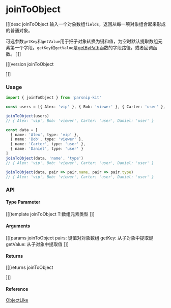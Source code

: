 # joinToObject
      
[[[desc joinToObject
  输入一个对象数组`fields`，返回从每一项对象组合起来形成的普通对象。
 
  可选参数`getKey`和`getValue`用于把子对象转换为键和值，为空时默认提取数组元素第一个字段。`getKey`和`getValue`是[getByPath](../object/getByPath)函数的字段路径，或者回调函数。
]]]

[[[version joinToObject
  
]]]


### Usage

```ts
import { joinToObject } from 'parsnip-kit'

const users = [{ Alex: 'vip' }, { Bob: 'viewer' }, { Carter: 'user' }, { Daniel: 'user' }]

joinToObject(users)
// { Alex: 'vip', Bob: 'viewer', Carter: 'user', Daniel: 'user' }

const data = [
  { name: 'Alex', type: 'vip' },
  { name: 'Bob', type: 'viewer' },
  { name: 'Carter', type: 'user' },
  { name: 'Daniel', type: 'user' }
]
joinToObject(data, 'name', 'type')
// { Alex: 'vip', Bob: 'viewer', Carter: 'user', Daniel: 'user' }

joinToObject(data, pair => pair.name, pair => pair.type)
// { Alex: 'vip', Bob: 'viewer', Carter: 'user', Daniel: 'user' }
```


### API
#### Type Parameter

[[[template joinToObject
T:数组元素类型
]]]

#### Arguments

[[[params joinToObject
pairs: 键值对对象数组
getKey: 从子对象中提取键
getValue: 从子对象中提取值
]]]

#### Returns

[[[returns joinToObject

]]]

#### Reference

[ObjectLike](../common/types#objectlike)